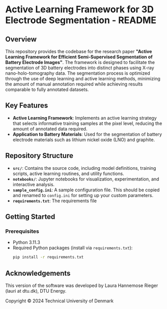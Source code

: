 # Active Learning Framework for 3D Electrode Segmentation - README

## Overview

This repository provides the codebase for the research paper **"Active Learning Framework for Efficient Semi-Supervised Segmentation of Battery Electrode Images"**. The framework is designed to facilitate the segmentation of 3D battery electrodes into distinct phases using X-ray nano-holo-tomography data. The segmentation process is optimized through the use of deep learning and active learning methods, minimizing the amount of manual annotation required while achieving results comparable to fully annotated datasets.

## Key Features

- **Active Learning Framework**: Implements an active learning strategy that selects informative training samples at the pixel level, reducing the amount of annotated data required.
- **Application to Battery Materials**: Used for the segmentation of battery electrode materials such as lithium nickel oxide (LNO) and graphite.

## Repository Structure

- **`src/`**: Contains the source code, including model definitions, training scripts, active learning routines, and utility functions.
- **`notebooks/`**: Jupyter notebooks for visualization, experimentation, and interactive analysis.
- **`sample_config.ini`**: A sample configuration file. This should be copied and renamed to `config.ini` for setting up your custom parameters.
- **`requirements.txt`**: The requirements file

## Getting Started

### Prerequisites

- Python 3.11.3
- Required Python packages (install via `requirements.txt`):
  ```bash
  pip install -r requirements.txt
## Acknowledgements

This version of the software was developed by Laura Hannemose Rieger (lauri at dtu.dk),  DTU Energy.

Copyright © 2024 Technical University of Denmark
